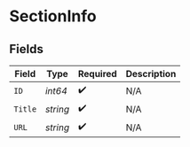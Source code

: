 # SectionInfo


## Fields

| Field              | Type               | Required           | Description        |
| ------------------ | ------------------ | ------------------ | ------------------ |
| `ID`               | *int64*            | :heavy_check_mark: | N/A                |
| `Title`            | *string*           | :heavy_check_mark: | N/A                |
| `URL`              | *string*           | :heavy_check_mark: | N/A                |